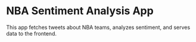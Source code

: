# NBA Sentiment Analysis App
This app fetches tweets about NBA teams, analyzes sentiment, and serves data to the frontend.
